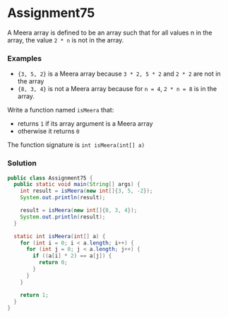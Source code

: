 # Assignment75

A Meera array is defined to be an array such that for all values n in the array, the value `2 * n` is not in the array.

### Examples

* `{3, 5, ­2}` is a Meera array because `3 * 2, 5 * 2` and `­2 * 2` are not in the array
* `{8, 3, 4}` is not a Meera array because for `n = 4`, `2 * n = 8` is in the array.

Write a function named `isMeera` that:

* returns `1` if its array argument is a Meera array
* otherwise it returns `0`

The function signature is `int isMeera(int[] a)`

### Solution

```java
public class Assignment75 {
  public static void main(String[] args) {
    int result = isMeera(new int[]{3, 5, -2});
    System.out.println(result);

    result = isMeera(new int[]{8, 3, 4});
    System.out.println(result);
  }

  static int isMeera(int[] a) {
    for (int i = 0; i < a.length; i++) {
      for (int j = 0; j < a.length; j++) {
        if ((a[i] * 2) == a[j]) {
          return 0;
        }
      }
    }

    return 1;
  }
}
```

